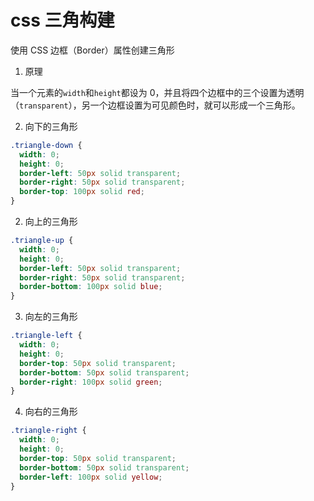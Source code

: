 # css 三角构建

使用 CSS 边框（Border）属性创建三角形

1. 原理

当一个元素的`width`和`height`都设为 0，并且将四个边框中的三个设置为透明（`transparent`），另一个边框设置为可见颜色时，就可以形成一个三角形。

2. 向下的三角形

```css
.triangle-down {
  width: 0;
  height: 0;
  border-left: 50px solid transparent;
  border-right: 50px solid transparent;
  border-top: 100px solid red;
}
```

2. 向上的三角形

```css
.triangle-up {
  width: 0;
  height: 0;
  border-left: 50px solid transparent;
  border-right: 50px solid transparent;
  border-bottom: 100px solid blue;
}
```

3. 向左的三角形

```css
.triangle-left {
  width: 0;
  height: 0;
  border-top: 50px solid transparent;
  border-bottom: 50px solid transparent;
  border-right: 100px solid green;
}
```

4. 向右的三角形

```css
.triangle-right {
  width: 0;
  height: 0;
  border-top: 50px solid transparent;
  border-bottom: 50px solid transparent;
  border-left: 100px solid yellow;
}
```
